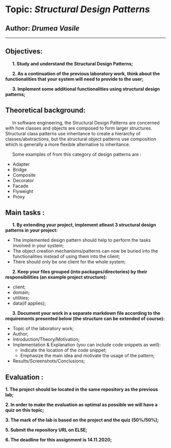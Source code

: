 # Topic: *Structural Design Patterns*
## Author: *Drumea Vasile*
------
## Objectives:
&ensp; &ensp; __1. Study and understand the Structural Design Patterns;__

&ensp; &ensp; __2. As a continuation of the previous laboratory work, think about the functionalities that your system will need to provide to the user;__

&ensp; &ensp; __3. Implement some additional functionalities using structural design patterns;__

## Theoretical background:
&ensp; &ensp; In software engineering, the Structural Design Patterns are concerned with how classes and objects are composed to form larger structures. Structural class patterns use inheritance to create a hierarchy of classes/abstractions, but the structural object patterns use composition which is generally a more flexible alternative to inheritance.

&ensp; &ensp; Some examples of from this category of design patterns are :

   * Adapter
   * Bridge
   * Composite
   * Decorator
   * Facade
   * Flyweight
   * Proxy
   
## Main tasks :
&ensp; &ensp; __1. By extending your project, implement atleast 3 structural design patterns in your project:__
  * The implemented design pattern should help to perform the tasks involved in your system;
  * The object creation mechanisms/patterns can now be buried into the functionalities instead of using them into the client;
  * There should only be one client for the whole system;

&ensp; &ensp; __2. Keep your files grouped (into packages/directories) by their responsibilities (an example project structure):__
  * client;
  * domain;
  * utilities;
  * data(if applies);

&ensp; &ensp; __3. Document your work in a separate markdown file according to the requirements presented below (the structure can be extended of course):__
  * Topic of the laboratory work;
  * Author;
  * Introduction/Theory/Motivation;
  * Implementation & Explanation (you can include code snippets as well):
    * Indicate the location of the code snippet;
    * Emphasize the main idea and motivate the usage of the pattern;
  * Results/Screenshots/Conclusions;

## Evaluation :
__1. The project should be located in the same repository as the previous lab;__

__2. In order to make the evaluation as optimal as possible we will have a quiz on this topic;__

__3. The mark of the lab is based on the project and the quiz (50%/50%);__

__5. Submit the repository URL on ELSE;__

__6. The deadline for this assignment is 14.11.2020;__

